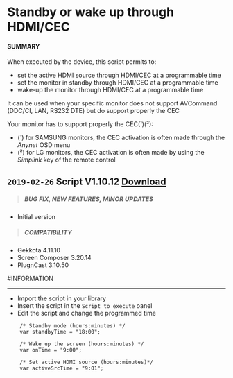 # Standby or wake up through HDMI/CEC

#### **SUMMARY**
When executed by the device, this script permits to:
- set the active HDMI source through HDMI/CEC at a programmable time
- set the monitor in standby through HDMI/CEC at a programmable time
- wake-up the monitor through HDMI/CEC at a programmable time

It can be used when your specific monitor does not support AVCommand (DDC/CI, LAN, RS232 DTE) but do support properly the CEC


Your monitor has to support properly the CEC(&sup1;)(&sup2;):

- (&sup1;) for SAMSUNG monitors, the CEC activation is often made through the *Anynet* OSD menu
- (&sup2;) for LG monitors, the CEC activation is often made by using the *Simplink* key of the remote control

## `2019-02-26` Script V1.10.12 [Download](https://github.com/Qeedji/archives/blob/master/downloads/application-notes/cec/CEC-V1.10.12.js)
>##### **BUG FIX, NEW FEATURES, MINOR UPDATES**
- Initial version
>##### **COMPATIBILITY**
- Gekkota 4.11.10
- Screen Composer 3.20.14
- PlugnCast 3.10.50


#INFORMATION
***********************************************************************
- Import the script in your library
- Insert the script in the `Script to execute` panel
- Edit the script and change the programmed time
```
    /* Standby mode (hours:minutes) */
  	var standbyTime = "18:00";

  	/* Wake up the screen (hours:minutes) */
  	var onTime = "9:00";

  	/* Set active HDMI source (hours:minutes)*/
  	var activeSrcTime = "9:01";
```
